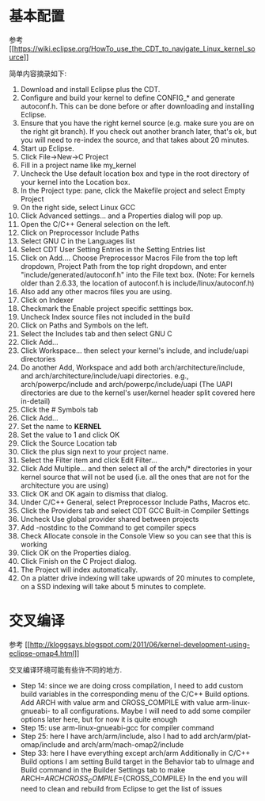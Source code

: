 # 基本配置

参考 [[https://wiki.eclipse.org/HowTo_use_the_CDT_to_navigate_Linux_kernel_source]]

简单内容摘录如下:

1. Download and install Eclipse plus the CDT.
2. Configure and build your kernel to define CONFIG_* and generate autoconf.h. This can be done before or after downloading and installing Eclipse.
3. Ensure that you have the right kernel source (e.g. make sure you are on the right git branch). If you check out another branch later, that's ok, but you will need to re-index the source, and that takes about 20 minutes.
4. Start up Eclipse.
5. Click File->New->C Project
6. Fill in a project name like my_kernel
7. Uncheck the Use default location box and type in the root directory of your kernel into the Location box.
8. In the Project type: pane, click the Makefile project and select Empty Project
9. On the right side, select Linux GCC
10. Click Advanced settings... and a Properties dialog will pop up.
11. Open the C/C++ General selection on the left.
12. Click on Preprocessor Include Paths
13. Select GNU C in the Languages list
14. Select CDT User Setting Entries in the Setting Entries list
15. Click on Add.... Choose Preprocessor Macros File from the top left dropdown, Project Path from the top right dropdown, and enter "include/generated/autoconf.h" into the File text box. (Note: For kernels older than 2.6.33, the location of autoconf.h is include/linux/autoconf.h)
16. Also add any other macros files you are using.
17. Click on Indexer
18. Checkmark the Enable project specific setttings box.
19. Uncheck Index source files not included in the build
20. Click on Paths and Symbols on the left.
21. Select the Includes tab and then select GNU C
22. Click Add...
23. Click Workspace... then select your kernel's include, and include/uapi directories
24. Do another Add, Workspace and add both arch/architecture/include, and arch/architecture/include/uapi directories. e.g., arch/powerpc/include and arch/powerpc/include/uapi (The UAPI directories are due to the kernel's user/kernel header split covered here in-detail)
25. Click the # Symbols tab
26. Click Add...
27. Set the name to __KERNEL__
28. Set the value to 1 and click OK
29. Click the Source Location tab
30. Click the plus sign next to your project name.
31. Select the Filter item and click Edit Filter...
32. Click Add Multiple... and then select all of the arch/* directories in your kernel source that will not be used (i.e. all the ones that are not for the architecture you are using)
33. Click OK and OK again to dismiss that dialog.
34. Under C/C++ General, select Preprocessor Include Paths, Macros etc.
35. Click the Providers tab and select CDT GCC Built-in Compiler Settings
36. Uncheck Use global provider shared between projects
37. Add -nostdinc to the Command to get compiler specs
38. Check Allocate console in the Console View so you can see that this is working
39. Click OK on the Properties dialog.
40. Click Finish on the C Project dialog.
41. The Project will index automatically.
42. On a platter drive indexing will take upwards of 20 minutes to complete, on a SSD indexing will take about 5 minutes to complete.

# 交叉编译

参考 [[http://kloggsays.blogspot.com/2011/06/kernel-development-using-eclipse-omap4.html]]

交叉编译环境可能有些许不同的地方.

* Step 14: since we are doing cross compilation, I need to add custom build variables in the corresponding menu of the C/C++ Build options. Add ARCH with value arm and CROSS_COMPILE with value arm-linux-gnueabi- to all configurations. Maybe I will need to add some compiler options later here, but for now it is quite enough
* Step 15: use arm-linux-gnueabi-gcc for compiler command
* Step 25: here I have arch/arm/include, also I had to add arch/arm/plat-omap/include and arch/arm/mach-omap2/include
* Step 33: here I have everything except arch/arm
Additionally in C/C++ Build options I am setting Build target in the Behavior tab to uImage and Build command in the Builder Settings tab to make ARCH=${ARCH} CROSS_COMPILE=${CROSS_COMPILE}
In the end you will need to clean and rebuild from Eclipse to get the list of issues 
